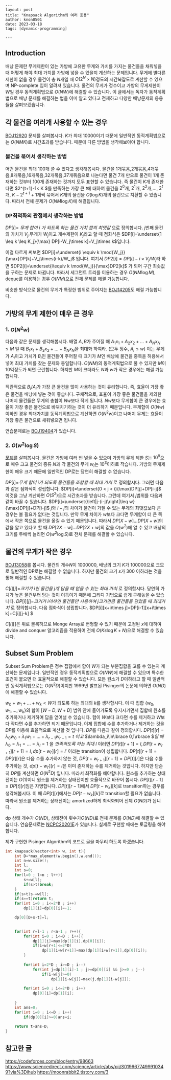 ```
---
layout: post
title: "Knapsack Algorithm의 여러 응용"
author: knon0501
date: 2023-03-18
tags: [dynamic-programming]

---
```

## Introduction

배낭 문제란 무게제한이 있는 가방에 고유한 무게와 가치를 가지는 물건들을 채워넣을 때 어떻게 해야 최대 가치를 가방에 넣을 수 있을지 계산하는 문제입니다. 무게에 별다른 제한이 없을 경우 물건이 총 $N$개일 때 $O(2^N\times N)$정도의 시간복잡도로 계산할 수 있으며 NP-complete 임이 알려져 있습니다. 물건의 무게가 정수이고 가방의 무게제한이 $W$일 경우 동적계획법으로 $O(NW)$에 해결할 수 있습니다. 이 글에서는 독자가 동적계획법으로 배낭 문제를 해결하는 법을 이미 알고 있다고 전제하고 다양한 배낭문제의 응용들을 살펴보겠습니다.



## 각 물건을 여러개 사용할 수 있는 경우

[BOJ12920](https://www.acmicpc.net/problem/12920) 문제를 살펴봅시다. $K$가 최대 10000이기 때문에 일반적인 동적계획법으로는 $O(NMK)$로 시간초과를 받습니다. 때문에 다른 방법을 생각해보아야 합니다.

### 물건을 묶어서 생각하는 방법

어떤 물건을 최대 100개 쓸 수 있다고 생각해봅시다. 물건을 1개묶음,2개묶음,4개묶음,8개묶음,16개묶음,32개묶음,37개묶음으로 나눈다면 물건 7개 만으로 물건이 1개 존재하는 것부터 100개 존재하는 것까지 모두 표현할 수 있습니다. 즉 물건이 $K$개 존재한다면 $2^{t+1}-1< K $를 만족하는 가장 큰 $t$에 대하여 물건을 $2^0$개, $2^1$개, $2^{2}$개,..., $2^{t}$개, $K-2^{t+1}+1$개씩 묶어서 $K$개의 물건을 $O(\log K)$개의 물건으로 치환할 수 있습니다. 따라서 전체 문제가 $O(NM\log K)$에 해결됩니다.

### DP최적화의 관점에서 생각하는 방법

$DP[i]=$ *무게 합이* $i$ *가 되도록 하는 물건 가치 합의 최댓값*  으로 정의합시다.
$j$번째 물건의 가치가 $V_j$,무게가 $W_j$이고 개수제한이 $K_j$라고 할 때 점화식은 $DP[i]=\underset{1 \leq k \leq K_j}{\max} DP[i-W_j\times k]+V_j\times k$입니다.

이걸 다르게 써보면 $DP[i]=\underset{i \equiv k \mod{W_j}}{\max}DP[k]+V_j\times(i-k)/W_j$ 입니다. 여기서 $DP2[i]=DP[i]-i\times V_j/W_j$라 하면 $DP2[i]=\underset{i\equiv k \mod{W_j}}{\max}DP2[k]$ 가 되어 구간 최솟값을 구하는 문제로 바뀝니다. 따라서 세그먼트 트리를 이용하는 경우 $O(NM\log M)$, deque를 이용하는 경우 $O(NM)$으로 전체 문제를 해결 가능합니다.

비슷한 방식으로 물건의 무게가 특정한 범위로 주어지는 [BOJ14205](https://www.acmicpc.net/problem/14305)도 해결 가능합니다.



## 가방의 무게 제한이 매우 큰 경우

### 1. $O(N^2w)$

다음과 같은 문제를 생각해봅시다. 
배열 $A,B$가 주어질 때 $A_1x_1+A_2x_2+...+A_Nx_N\leq M$ 일 때 $B_1x_1+B_2x_2+...+B_Nx_N$을 최대화 하여라. $($모두 정수, $A_i\leq w)$
이는 무게가 $A_i$이고 가치가 $B_i$인 물건들이 주어질 때 크기가 $M$인 배낭에 물건을 중복을 허용해서 넣어 최대 가치를 찾는 문제와 동일합니다.
$O(NM)$의 동적계획법으로 풀 수 있지만 $M$이 10억정도가 되면 곤란합니다. 하지만 $M$이 크더라도 $N$과 $w$가 작은 경우에는 해결 가능합니다.

직관적으로 $B_i/A_i$가 가장 큰 물건을 많이 사용하는 것이 유리합니다. 즉, 효율이 가장 좋은 물건을 배낭에 넣는 것이 좋습니다.
구체적으로, 효율이 가장 좋은 물건들을 제외한 나머지 물건들은 무게의 총합이 $Nw$보다 작게 됩니다. $Nw$보다 무게합이 큰 경우에는 효율이 가장 좋은 물건으로 바꿔치기하는 것이 더 유리하기 때문입니다. 무게합이 $O(Nw)$이하인 경우 최대가치를 동적계획법으로 계산하면 $O(N^2w)$이고 나머지 무게는 효율이 가장 좋은 물건으로 채워넣으면 됩니다. 

연습문제로는 [BOJ19404](https://www.acmicpc.net/problem/19404)가 있습니다.



### 2. $O(w^2\log S)$

[문제](https://codeforces.com/gym/101064/problem/L)를 살펴봅시다. 물건은 가방에 여러 번 넣을 수 있으며 가방의 무게 제한 $S$는  $10^9$으로 매우 크고 물건의 종류 $N$과 각 물건의 무게 $w_i$는 $10^3$이하로 작습니다.
가방의 무게제한이 매우 크기 때문에 일반적인 DP로는 당연히 해결할 수 없습니다. 

$DP[i]=$*무게 합이* $i$*가 되도록 물건들을 조합할 때 최대 가치* 로 정의합시다. 그러면 다음과 같은 점화식이 성립합니다.
$DP[i]=\underset{0 < j < i}{\max}DP[j]+DP[i-j]$ 
이것을 그냥 계산하면 $O(S^2)$으로 시간초과를 받습니다. 그런데 여기서 $j$범위를 다음과 같이 바꿀 수 있습니다.
$DP[i]=\underset{\left|j-(i-j)\right|\leq w}{\max}DP[j]+DP[i-j]$ 
$j$와 $i-j$의 차이가 물건이 가질 수 있는 무게의 최댓값보다 큰 경우는 볼 필요가 없다는 것입니다. 만약 무게 차이가 $w$보다 크다면 무게합이 더 큰 쪽에서 작은 쪽으로 물건을 옮길 수 있기 때문입니다.
따라서 $DP[X-w]...DP[X+w]$의 값을 알고 있다고 할 때 $DP[2X-w]...DP[2X+w]$의 값을 $O(w^2)$에 알 수 있고 배낭의 크기를 두배씩 늘리면 $O(w^2\log S)$로 전체 문제를 해결할 수 있습니다.



## 물건의 무게가 작은 경우

[BOJ13058](https://www.acmicpc.net/problem/13058)를 봅시다. 물건의 개수$N$이 1000000, 배낭의 크기 $K$가 100000으로 크므로 일반적인 DP로는 해결할 수 없습니다. 하지만 물건의 크기 $s$가 300 이하라는 것을 통해 해결할 수 있습니다. 

$C[i][j]=$*크기가* $i$*인 물건을* $j$*개 담을 때 얻을 수 있는 최대 가치* 로 정의합시다. 당연히 가치가 높은 물건부터 담는 것이 이득이기 때문에 그리디 기법으로 쉽게 구해놓을 수 있습니다. 
$DP[i][j]=$*크기가* $i$*이하인 물건들만 사용하여* $j$*크기만큼 물건들을 담았을 때 최대가치* 로 정의합시다. 다음 점화식이 성립합니다.
$DP[i][x+i\times j]=DP[i-1][x+i\times k]+C[i][j-k] $ 

$C[i][]$은 위로 볼록하므로 Monge Array로 변형할 수 있기 때문에 고정된 $x$에 대하여 divide and conquer 알고리즘을 적용하여 전체 $O(Ks\log K+N)$으로 해결할 수 있습니다. 



## Subset Sum Problem

Subset Sum Problem은 정수 집합에서 합이 $W$가 되는 부분집합을 고를 수 있는지 계산하는 문제입니다. 일반적인 경우 동적계획법으로 $O(NW)$에 해결할 수 있으며 특수한 조건이 붙으면 더 효율적으로 해결할 수 있습니다. 모든 원소가 $D$이하라고 할 때 일반적인 동적계획법으로는 $O(N^2D)$이지만 1999년 발표된 Pisinger의 논문에 의하면 $O(ND)$에 해결할 수 있습니다. 

$w_0+w_1+...+w_k < W$가 되도록 하는 최대의 $k$를 생각합시다. 이 때 집합 $\lbrace w_0,w_1,...,w_k \rbrace$의 합이 $\left[W-D,W+D\right]$ 범위 안에 들어가도록 유지시키면서 집합에 원소를 추가하거나 제거하여 답을 얻어낼 수 있습니다. 합이 $W$보다 크다면 수를 제거하고 $W$보다 작다면 수를 추가하면 되기 때문입니다. 이제 집합에 수를 추가하거나 제거하는 것을 $DP$를 이용해 효율적으로 계산할 것 입니다. $DP$를 다음과 같이 정의합시다.
$DP[t][r]=\lambda_0w_0+\lambda_1w_1+...+\lambda_{r-1}w_{r-1}=t$ *이고* $\lambda_i\in\lbrace 0,1\rbrace $*일 때* $\lambda_0=\lambda_1=...=\lambda_l=1$ 을 *만족하도록 하는 최대* $l$ 
이러면 $DP[t][r+1]=l,DP[t+w_{r+1}][r+1]=l,dp[t-w_{l'}][r]=l'$ 이라는 transition이 성립합니다. 
$DP[t][r+1]=DP[t][r]$은 다음 수를 추가하지 않는 것, $DP[t+w_{r+1}][r+1]=DP[t][r]$은 다음 수를 추가하는 것, $dp[t-w_{l'}][r]=l$은 이미 존재하는 수를 제거하는 것입니다. 하지만 단순히 $DP$를 계산하면 $O(N^2D)$ 입니다. 따라서 최적화를 해야합니다. 원소를 추가하는 상태전이는 $O(1)$이니 원소를 제거하는 상태전이만 효율적으로 바꾸어 봅시다.
$DP[t][r-1]\leq DP[t][r]$임은 자명합니다. $DP[t][r-1]$에서 $DP[t-w_k][k]$로 transition하는 경우를 생각해봅시다. 이 때 $DP[t][r]$에서는 $DP[t-w_k][k]$로 transition할 필요가 없습니다. 따라서 원소를 제거하는 상태전이는 amortized하게 최적화되어 전체 $O(ND)$가 됩니다.

dp 상태 개수가 $O(ND)$, 상태전이 횟수가$O(ND)$로 전체 문제를 $O(ND)$에 해결할 수 있습니다.
연습문제로는 [NCPC20201E](https://www.acmicpc.net/problem/23269)가 있습니다. 실제로 구현할 때에는 토글링을 해야합니다.

제가 구현한 Pisinger Algorithm의 코드로 글을 마무리 하도록 하겠습니다.

```cpp
int knapsack(vector<int> w, int t){
    int D=*max_element(w.begin(),w.end());
    int n=w.size();
    int l;
    int s=0;
    for(l=0 ; l<n ; l++){
        s+=w[l];
        if(s>t)break;
    }
    if(s>t)s-=w[l];
    if(s==t)return t;
    for(int i=0 ; i<=2*D ; i++)
        dp[1][i]=dp[0][i]=-1;

    dp[0][D+s-t]=l;
    

    for(int r=l-1 ; r<n-1 ; r++){
        for(int i=0 ; i<=D ; i++){
            dp[1][i]=max(dp[1][i],dp[0][i]);
            if(i+w[r+1]<=2*D)
                dp[1][i+w[r+1]]=max(dp[1][i+w[r+1]],dp[0][i]);
        }
        
        for(int i=2*D ; i>=D ; i--)
            for(int j=dp[1][i]-1 ; j>=dp[0][i] && j>=0 ; j--)
                if(i-w[j]>=0)
                    dp[1][i-w[j]]=max(j,dp[1][i-w[j]]);
     
        for(int i=0 ; i<=2*D ; i++)
            dp[0][i]=dp[1][i];
        
    }
    int ans=0;
    for(int i=0 ; i<=D ; i++)
        if(dp[0][i]>=0)ans=i;
    
    return t+ans-D;
}
```



## 참고한 글

https://codeforces.com/blog/entry/98663
https://www.sciencedirect.com/science/article/abs/pii/S0196677499910349?via%3Dihub
https://moonrabbit2.tistory.com/3



